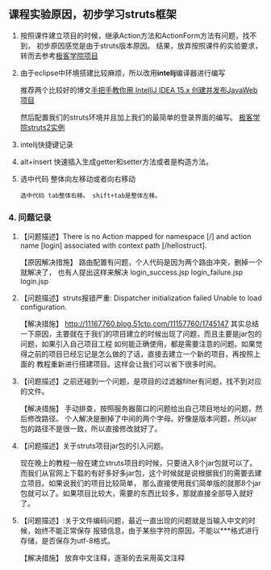 ## 课程实验原因，初步学习struts框架

1. 按照课件建立项目的时候，继承Action方法和ActionForm方法有问题，找不到，
   初步原因感觉是由于struts版本原因。
   结果，放弃按照课件的实验要求，转而去参考[极客学院项目](http://wiki.jikexueyuan.com/project/struts-2/examples.html)

2. 由于eclipse中环境搭建比较麻烦，所以改用**intellj**编译器进行编写
   
    推荐两个比较好的博文[手把手教你用 IntelliJ IDEA 15.x 创建并发布JavaWeb项目](http://www.voidcn.com/blog/daijin888888/article/p-4983706.html)
   
    然后配置我们的struts环境并且加上我们的最简单的登录界面的编写。
  [极客学院struts2实例](http://wiki.jikexueyuan.com/project/struts-2/examples.html)

3. intellj快捷键记录
 1. alt+insert 快速插入生成getter和setter方法或者是构造方法。

 2. 选中代码 整体向左移动或者向右移动
 
        选中代码 tab整体右移。 shift+tab是整体左移。

### 4. 问题记录


 1.  【问题描述】There is no Action mapped for namespace [/] and action name [login] associated with context path [/hellostruct]. 
      
     【原因解决措施】 路由配置有问题，个人代码是因为两个路由冲突，删掉一个就解决了，
	  也有人提出这样来解决
	    <package name="action" namespace="/" extends="struts-default">
        <action name="login"
                 class="action.LoginAction"
                 method="execute">
            <result name="success">login_success.jsp</result>
            <result name="failure">login_failure.jsp</result>
            <result name="unknown">login.jsp</result>
        </action>
    </package>
	
2.  【问题描述】struts报错严重: Dispatcher initialization failed Unable to load configuration.

     【解决措施】 http://11167760.blog.51cto.com/11157760/1745147
	 其实总结一下原因，主要就在于我们的项目建立的时候出现了问题，而且主要是jar包的问题，如果引入自己项目工程
	 如何能正确使用，都是需要注意的问题。如果觉得之前的项目已经忘记是怎么做的了话，直接去建立一个新的项目，再按照上面的
	 教程重新进行搭建项目。这样会让我们可以省下很多时间。
	 
3.  【问题描述】之前还碰到一个问题，是项目的过滤器filter有问题，找不到对应的文件。
    
    【解决措施】 手动排查，按照服务器窗口的问题给出自己项目地址的问题，然后修改路径。
	 个人解决是删掉了中间的两个字母。好像是版本问题，所以jar包的路径不是很一致，所以直接修改就好了。
	
4.  【问题描述】关于struts项目jar包的引入问题。
     
     现在晚上的教程一般在建立struts项目的时候，只要进入8个jar包就可以了。
     而我们从官网上下载的有好多好多jar包，这个时候就是说根据我们的需要去建立项目。如果说我们的项目比较简单，
	 那么直接使用我们简单版的就那8个jar包就可以了。如果项目比较大，需要的东西比较多，那就直接全部导入就好了。

5. 【问题描述】:关于文件编码问题，最近一直出现的问题就是当输入中文的时候，始终不能正常保存
   报错信息，由于某些字符的原因，不能以***格式进行存储，是否保存为utf-8格式。

    【解决措施】 放弃中文注释，逐渐的去采用英文注释
   

